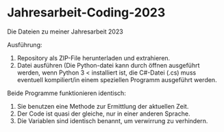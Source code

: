 # Jahresarbeit-Coding-2023
Die Dateien zu meiner Jahresarbeit 2023

Ausführung:
1. Repository als ZIP-File herunterladen und extrahieren.
2. Datei ausführen (Die Python-datei kann durch öffnen ausgeführt werden, wenn Python 3 < installiert ist,
   die C#-Datei (.cs) muss eventuell kompiliert/in einem speziellen Programm ausgeführt werden.

Beide Programme funktionieren identisch:
1. Sie benutzen eine Methode zur Ermittlung der aktuellen Zeit.
2. Der Code ist quasi der gleiche, nur in einer anderen Sprache.
3. Die Variablen sind identisch benannt, um verwirrung zu verhindern.
